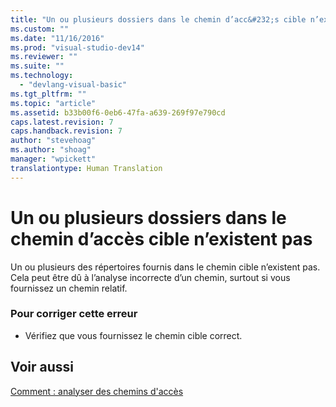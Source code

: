 ```yaml
---
title: "Un ou plusieurs dossiers dans le chemin d’acc&#232;s cible n’existent pas | Microsoft Docs"
ms.custom: ""
ms.date: "11/16/2016"
ms.prod: "visual-studio-dev14"
ms.reviewer: ""
ms.suite: ""
ms.technology: 
  - "devlang-visual-basic"
ms.tgt_pltfrm: ""
ms.topic: "article"
ms.assetid: b33b00f6-0eb6-47fa-a639-269f97e790cd
caps.latest.revision: 7
caps.handback.revision: 7
author: "stevehoag"
ms.author: "shoag"
manager: "wpickett"
translationtype: Human Translation
---
```

# Un ou plusieurs dossiers dans le chemin d’acc&#232;s cible n’existent pas
Un ou plusieurs des répertoires fournis dans le chemin cible n’existent pas. Cela peut être dû à l’analyse incorrecte d’un chemin, surtout si vous fournissez un chemin relatif.  
  
### Pour corriger cette erreur  
  
-   Vérifiez que vous fournissez le chemin cible correct.  
  
## Voir aussi  
 [Comment : analyser des chemins d'accès](../../visual-basic/developing-apps/programming/drives-directories-files/how-to-parse-file-paths.md)